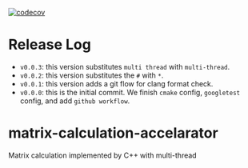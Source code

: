 [![codecov](https://codecov.io/gh/Kaiser-Yang/matrix-calculation-accelarator/graph/badge.svg?token=INWEC8613W)](https://codecov.io/gh/Kaiser-Yang/matrix-calculation-accelarator)

# Release Log
* `v0.0.3`: this version substitutes `multi thread` with `multi-thread`.
* `v0.0.2`: this version substitutes the `#` with `*`.
* `v0.0.1`: this version adds a git flow for clang format check.
* `v0.0.0`: this is the initial commit. We finish `cmake` config, `googletest` config, and add `github workflow`.

# matrix-calculation-accelarator
Matrix calculation implemented by C++ with multi-thread
